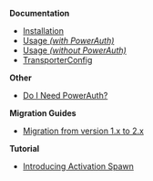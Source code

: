 **Documentation**

- [Installation](./Installation.md)
- [Usage _(with PowerAuth)_](./Usage.md)
- [Usage _(without PowerAuth)_](./Usage-Without-PowerAuth.md)
- [TransporterConfig](./TransporterConfig.md)

**Other**

- [Do I Need PowerAuth?](./Do-I-Need-PowerAuth.md)

**Migration Guides**

- [Migration from version 1.x to 2.x](./Migration1x2x.md)

**Tutorial**

- [Introducing Activation Spawn](https://developers.wultra.com/tutorials/posts/Introducing-Activation-Spawn/)
